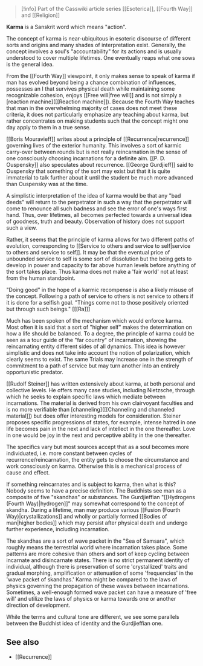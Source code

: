 
> [!info] Part of the Casswiki article series [[Esoterica]], [[Fourth Way]] and [[Religion]]

**Karma** is a Sanskrit word which means "action".

The concept of karma is near-ubiquitous in esoteric discourse of different sorts and origins and many shades of interpretation exist. Generally, the concept involves a soul's "accountability" for its actions and is usually understood to cover multiple lifetimes. One eventually reaps what one sows is the general idea.

From the [[Fourth Way]] viewpoint, it only makes sense to speak of karma if man has evolved beyond being a chance combination of influences, possesses an I that survives physical death while maintaining some recognizable cohesion, enjoys [[Free will|free will]] and is not simply a [reaction machine]([[Reaction machine]]). Because the Fourth Way teaches that man in the overwhelming majority of cases does not meet these criteria, it does not particularly emphasize any teaching about karma, but rather concentrates on making students such that the concept might one day apply to them in a true sense.

[[Boris Mouravieff]] writes about a principle of [[Recurrence|recurrence]] governing lives of the exterior humanity. This involves a sort of karmic carry-over between rounds but is not really reincarnation in the sense of one consciously choosing incarnations for a definite aim. [[P. D. Ouspensky]] also speculates about recurrence. [[George Gurdjieff]] said to Ouspensky that something of the sort may exist but that it is quite immaterial to talk further about it until the student be much more advanced than Ouspensky was at the time.

A simplistic interpretation of the idea of karma would be that any "bad deeds" will return to the perpetrator in such a way that the perpetrator will come to renounce all such badness and see the error of one's ways first hand. Thus, over lifetimes, all becomes perfected towards a universal idea of goodness, truth and beauty. Observation of history does not support such a view.

Rather, it seems that the principle of karma allows for two different paths of evolution, corresponding to [[Service to others and service to self|service to others and service to self]]. It may be that the eventual price of unbounded service to self is some sort of dissolution but the being gets to develop in power and capacity to far above human levels before anything of the sort takes place. Thus karma does not make a 'fair world' not at least from the human standpoint.

"Doing good" in the hope of a karmic recompense is also a likely misuse of the concept. Following a path of service to others is not service to others if it is done for a selfish goal. "Things come not to those positively oriented but through such beings." \[[[Ra]]\]

Much has been spoken of the mechanism which would enforce karma. Most often it is said that a sort of "higher self" makes the determination on how a life should be balanced. To a degree, the principle of karma could be seen as a tour guide of the "far country" of incarnation, showing the reincarnating entity different sides of all dynamics. This idea is however simplistic and does not take into account the notion of polarization, which clearly seems to exist. The same Trials may increase one in the strength of commitment to a path of service but may turn another into an entirely opportunistic predator.

[[Rudolf Steiner]] has written extensively about karma, at both personal and collective levels. He offers many case studies, including Nietzsche, through which he seeks to explain specific laws which mediate between incarnations. The material is derived from his own clairvoyant faculties and is no more verifiable than [channeling]([[Channeling and channeled material]]) but does offer interesting models for consideration. Steiner proposes specific progressions of states, for example, intense hatred in one life becomes pain in the next and lack of intellect in the one thereafter. Love in one would be joy in the next and perceptive ability in the one thereafter.

The specifics vary but most sources accept that as a soul becomes more individuated, i.e. more constant between cycles of recurrence/reincarnation, the entity gets to choose the circumstance and work consciously on karma. Otherwise this is a mechanical process of cause and effect.

If something reincarnates and is subject to karma, then what is this? Nobody seems to have a precise definition. The Buddhists see man as a composite of five "skandhas" or substances. The Gurdjieffian "[[Hydrogens (Fourth Way)|hydrogen]]" may somewhat correspond to the concept of skandha. During a lifetime, man may produce various [[Fusion (Fourth Way)|crystallizations]] and wholly or partially formed [[Bodies of man|higher bodies]] which may persist after physical death and undergo further experience, including incarnation.

The skandhas are a sort of wave packet in the "Sea of Samsara", which roughly means the terrestrial world where incarnation takes place. Some patterns are more cohesive than others and sort of keep cycling between incarnate and disincarnate states. There is no strict permanent identity of individual, although there is preservation of some 'crystallized' traits and gradual morphing, amplification or attenuation of some 'frequencies' in the 'wave packet of skandhas.' Karma might be compared to the laws of physics governing the propagation of these waves between incarnations. Sometimes, a well-enough formed wave packet can have a measure of 'free will' and utilize the laws of physics or karma towards one or another direction of development.

While the terms and cultural tone are different, we see some parallels between the Buddhist idea of identity and the Gurdjieffian one.

See also
--------

*   [[Recurrence]]